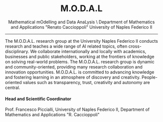 <div align="center">
  
# M.O.D.A.L
Mathematical mOdelling and Data AnaLysis \\
Department of Mathematics and Applications "Renato Caccioppoli"
University of Naples Federico II

 
<hr style="height:1px; border:none; color:#333; background-color:#333;">
</div>


The M.O.D.A.L. research group at the University Naples Federico II conducts research and teaches a wide range of AI related topics, often cross-disciplinary. We collaborate internationally and locally with academics, businesses and public stakeholders, working at the frontiers of knowledge on solving real-world problems. The M.O.D.A.L. research group is dynamic and community-oriented, providing many research collaboration and innovation opportunities. M.O.D.A.L. is committed to advancing knowledge and fostering learning in an atmosphere of discovery and creativity. People-oriented values such as transparency, trust, creativity and autonomy are central.

#### Head and Scientific Coordinator

Prof. Francesco Piccialli, University of Naples Federico II, Department of Mathematics and Applications "R. Caccioppoli"

